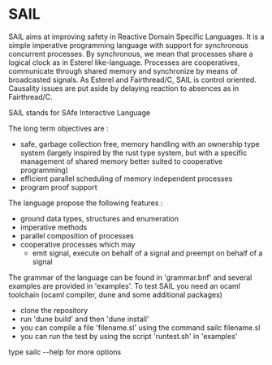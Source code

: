 # SAIL

SAIL aims at improving safety in Reactive Domain Specific Languages. It is a simple imperative programming language with support for synchronous concurrent processes. By synchronous, we mean that processes share a logical clock as in Esterel like-language. Processes are cooperatives, communicate through shared memory and synchronize by means of broadcasted signals.
As Esterel and Fairthread/C, SAIL is control oriented. 
Causality issues are put aside by delaying reaction to absences as in Fairthread/C.

SAIL stands for SAfe Interactive Language

The long term objectives are :

- safe, garbage collection free, memory handling with an ownership type system
  (largely inspired by the rust type system, but with a specific management of shared memory better suited to cooperative programming)
- efficient parallel scheduling of memory independent processes
- program proof support

The language propose the following features :

- ground data types, structures and enumeration
- imperative methods
- parallel composition of processes
- cooperative processes which may
  - emit signal, execute on behalf of a signal and preempt on behalf of a signal
  
The grammar of the language can be found in 'grammar.bnf' and several examples are provided in 'examples'.
To test SAIL you need an ocaml toolchain (ocaml compiler, dune and some additional packages)

- clone the repository
- run 'dune build' and then 'dune install'
- you can compile a file 'filename.sl' using the command sailc filename.sl
- you can run the test by using the script 'runtest.sh' in 'examples'

type sailc --help for more options
